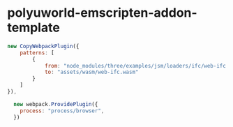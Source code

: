 polyuworld-emscripten-addon-template
====================================
```js
new CopyWebpackPlugin({
    patterns: [
        {
            from: "node_modules/three/examples/jsm/loaders/ifc/web-ifc.wasm",
            to: "assets/wasm/web-ifc.wasm"
        }
    ]
}),
```
```js
  new webpack.ProvidePlugin({
    process: "process/browser",
  })
```
